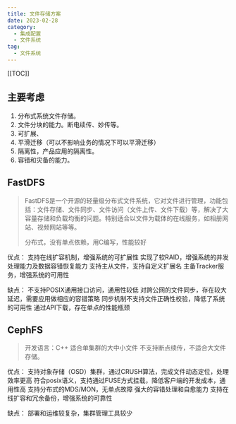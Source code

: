 ```yaml
---
title: 文件存储方案
date: 2023-02-28
category: 
  - 集成配置
  - 文件系统
tag: 
  - 文件系统
---
```

[[TOC]]

## 主要考虑

1. 分布式系统文件存储。
2. 文件分块的能力。断电续传、妙传等。
3. 可扩展、
4. 平滑迁移（可以不影响业务的情况下可以平滑迁移）
5. 隔离性，产品应用的隔离性。
6. 容错和灾备的能力。

## FastDFS
>
> FastDFS是一个开源的轻量级分布式文件系统，它对文件进行管理，功能包括：文件存储、文件同步、文件访问（文件上传、文件下载）等，解决了大容量存储和负载均衡的问题。特别适合以文件为载体的在线服务，如相册网站、视频网站等等。
>
> 分布式，没有单点依赖，用C编写，性能较好

优点：
支持在线扩容机制，增强系统的可扩展性
实现了软RAID，增强系统的并发处理能力及数据容错恢复能力
支持主从文件，支持自定义扩展名
主备Tracker服务，增强系统的可用性

缺点：
不支持POSIX通用接口访问，通用性较低
对跨公网的文件同步，存在较大延迟，需要应用做相应的容错策略
同步机制不支持文件正确性校验，降低了系统的可用性
通过API下载，存在单点的性能瓶颈

## CephFS
>
> 开发语言：C++
> 适合单集群的大中小文件
> 不支持断点续传，不适合大文件存储。

优点：
支持对象存储（OSD）集群，通过CRUSH算法，完成文件动态定位，处理效率更高
符合posix语义，支持通过FUSE方式挂载，降低客户端的开发成本，通用性高
支持分布式的MDS/MON，无单点故障
强大的容错处理和自愈能力
支持在线扩容和冗余备份，增强系统的可靠性

缺点：
部署和运维较复杂，集群管理工具较少
